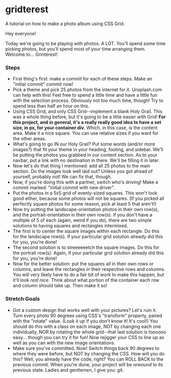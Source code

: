 # gridterest
A tutorial on how to make a photo album using CSS Grid.

Hey everyone!

Today we're going to be playing with photos. A LOT. You'll spend some time picking photos, but you'll spend most of your time arranging them. Welcome to... Grinterest!

### Steps

* First thing's first: make a commit for each of these steps. Make an "initial commit" commit now!
* Pick a theme and pick 25 photos from the internet for it. Unsplash.com can help with this! Feel free to spend a little time and have a little fun with the selection process. Obviously not too much time, though! Try to spend less than half an hour on this.
* Using CSS Grid, and only CSS Grid--implement a blank Holy Grail. This was a whole thing before, but it's going to be a little easier with Grid! **For this project, and in general, it's a really really good idea to have a set size, in px, for your container div.** Which, in this case, is the content area. Make it a nice square. You can use relative sizes if you want for the other areas.
* What's going to go IN our Holy Grail? Put some words (and/or more images?) that fit your theme in your heading, footing, and sidebar. We'll be putting the photos you grabbed in our content section. As to your navbar, put a link with no destination in there. We'll be filling it in later.
* Now let's do that thing I mentioned: add all 25 photos to the main section. Do the images look well laid out? Unless you got ahead of yourself, probably not! We can fix that, though.
* Now, if you're doing this with a partner, switch who's driving! Make a commit marked: "initial commit with new driver".
* Put the photos in a 5x5 grid of evenly-sized squares. This won't look good either, because some photos will not be squares. (If you picked all perfectly square photos for some reason, pick at least 5 that aren't!)
* Now try putting the landscape-orientation photos in their own row(s), and the portrait-orientation in their own row(s). If you don't have a multiple of 5 of each (again, weird if you do), there are two simple solutions to having squares and rectangles intermixed.
* The first is to center the square images within each rectangle. Do this for the landscape row(s). If your particular grid solution already did this for you, you're done!
* The second solution is to streeeeeetch the square images. Do this for the portrait row(s). Again, if your particular grid solution already did this for you, you're done!
* Now for the better solution: put the squares all in their own rows or columns, and leave the rectangles in their respective rows and columns. You will very likely have to do a fair bit of work to make this happen, but it'll look _real nice_. Think about what portion of the container each row and column should take up. Then make it so!

### Stretch Goals

* Got a custom design that works well with your pictures? Let's ruin it. Turn every photo 90 degrees using CSS's "transform" property, paired with the "rotate" value. (Look it up if you don't know it! It's cool!) You should do this with a class on each image, NOT by changing each one individually, NOR by rotating the whole grid--that last solution is toooooo easy... though you can try it for fun! Now rejigger your CSS to line up as well as you can with the new image orientations.
* Make sure you've committed. Now! Switch things back 90 degrees to where they were before, but NOT by changing the CSS. How will you do this? Well, you already have the code, right? You can ROLL BACK to the previous commit. When you're done, your project will be _rewound_ to its previous state. Ladies and gentlemen, I give you: git.
